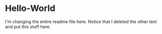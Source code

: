 # Hello-World


I'm changing the entire readme file here. 
Notice that I deleted the other text and put this stuff here. 


